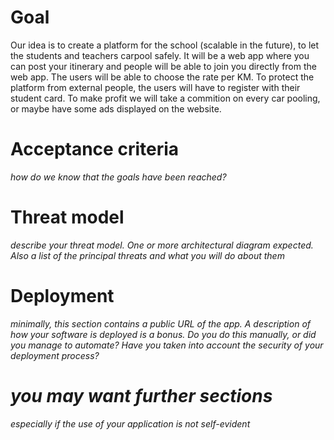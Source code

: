 # Goal
Our idea is to create a platform for the school (scalable in the future), to let the students and teachers carpool safely. 
It will be a web app where you can post your itinerary and people will be able to join you directly from the web app.
The users will be able to choose the rate per KM.
To protect the platform from external people, the users will have to register with their student card.
To make profit we will take a commition on every car pooling, or maybe have some ads displayed on the website.
# Acceptance criteria
*how do we know that the goals have been reached?*
# Threat model
*describe your threat model. One or more architectural diagram expected. Also a list of the principal threats and what you will do about them*
# Deployment
*minimally, this section contains a public URL of the app. A description of how your software is deployed is a bonus. Do you do this manually, or did you manage to automate? Have you taken into account the security of your deployment process?*
# *you may want further sections*
*especially if the use of your application is not self-evident*
